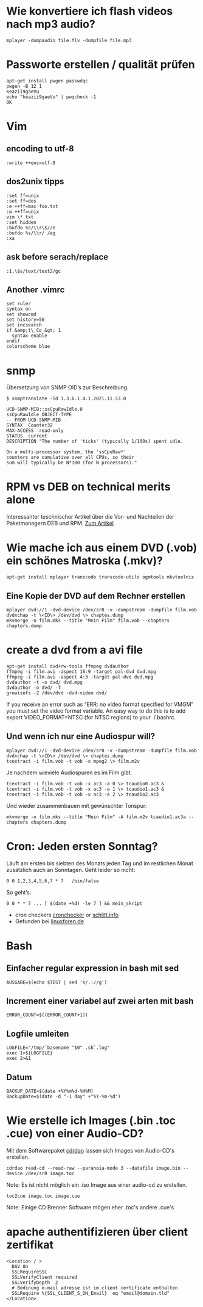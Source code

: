 # Wie konvertiere ich flash videos nach mp3 audio? 

	mplayer -dumpaudio file.flv -dumpfile file.mp3

# Passworte erstellen / qualität prüfen

	apt-get install pwgen passwdqc
	pwgen -B 12 1
	keazii9gaeVu
	echo "keazii9gaeVu" | pwqcheck -1
	OK
# Vim

## encoding to utf-8

	:write ++enc=utf-8

## dos2unix tipps

	:set ff=unix  
	:set ff=dos  
	:e ++ff=mac foo.txt  
	:w ++ff=unix  
	vim \*.txt  
	:set hidden  
	:bufdo %s/\\r\$//e  
	:bufdo %s/\\r/ /eg  
	:xa

## ask before serach/replace

	:1,\$s/text/text2/gc

## Another .vimrc

	set ruler  
	syntax on  
	set showcmd  
	set history=50  
	set incsearch  
	if &amp;t\_Co &gt; 1  
	  syntax enable  
	endif  
	colorscheme blue
# snmp

Übersetzung von SNMP OID’s zur Beschreibung.

	$ snmptranslate -Td 1.3.6.1.4.1.2021.11.53.0

	UCD-SNMP-MIB::ssCpuRawIdle.0
	ssCpuRawIdle OBJECT-TYPE
	-- FROM UCD-SNMP-MIB
	SYNTAX  Counter32
	MAX-ACCESS  read-only
	STATUS  current
	DESCRIPTION "The number of 'ticks' (typically 1/100s) spent idle.
	
	On a multi-processor system, the 'ssCpuRaw*'
	counters are cumulative over all CPUs, so their
	sum will typically be N*100 (for N processors)."

# RPM vs DEB on technical merits alone

Interessanter teschnischer Artikel über die Vor- und Nachteilen der Paketmanagern DEB und RPM. [Zum Artikel](http://lwn.net/Articles/223183/)

# Wie mache ich aus einem DVD (.vob) ein schönes Matroska (.mkv)?

  
	apt-get install mplayer transcode transcode-utils ogmtools mkvtoolnix  
  
## Eine Kopie der DVD auf dem Rechner erstellen

	mplayer dvd://1 -dvd-device /dev/sr0 -v -dumpstream -dumpfile film.vob  
	dvdxchap -t \<ID\> /dev/dvd \> chaptes.dump  
	mkvmerge -o film.mks --title "Mein Film" film.vob --chapters chapters.dump  

# create a dvd from a avi file

	apt-get install dvd+rw-tools ffmpeg dvdauthor
	ffmpeg -i film.avi -aspect 16:9 -target pal-dvd dvd.mpg
	ffmpeg -i film.avi -aspect 4:3 -target pal-dvd dvd.mpg
	dvdauthor -t -o dvd/ dvd.mpg
	dvdauthor -o dvd/ -T
	growisofs -Z /dev/dvd -dvd-video dvd/

If you receive an error such as “ERR: no video format specified for VMGM”
you must set the video format variable. An easy way to do this is to add
export VIDEO\_FORMAT=NTSC (for NTSC regions) to your  /.bashrc.
## Und wenn ich nur eine Audiospur will?

	mplayer dvd://1 -dvd-device /dev/sr0 -v -dumpstream -dumpfile film.vob  
	dvdxchap -t \<ID\> /dev/dvd \> chaptes.dump  
	tcextract -i film.vob -t vob -x mpeg2 \> film.m2v  
  
Je nachdem wieviele Audiospuren es im Film gibt.

	tcextract -i film.vob -t vob -x ac3 -a 0 \> tcaudio0.ac3 &  
	tcextract -i film.vob -t vob -x ac3 -a 1 \> tcaudio1.ac3 &  
	tcextract -i film.vob -t vob -x ac3 -a 2 \> tcaudio2.ac3  
  
Und wieder zusammenbauen mit gewünschter Tonspur:

	mkvmerge -o film.mks --title "Mein Film" -A film.m2v tcaudio1.ac3a --chapters chapters.dump


# Cron: Jeden ersten Sonntag?

Läuft am ersten bis siebten des Monats jeden Tag und im restlichen Monat
zusätzlich auch an Sonntagen. Geht leider so nicht:

	0 0 1,2,3,4,5,6,7 * 7   /bin/false

So geht’s:

	0 0 * * 7 ... [ $(date +%d) -le 7 ] && mein_skript

* cron checkers [cronchecker](http://www.cronchecker.net/) or [schlitt.info](http://cron.schlitt.info/)
* Gefunden bei [linuxforen.de](http://www.linuxforen.de/forums/showthread.php?138612-Cronjob-der-nur-jeden-ersten-Sonntag-im-Monat-l%E4uft-)

# Bash

## Einfacher regular expression in bash mit sed

	AUSGABE=$(echo $TEST | sed 's/.://g')

## Increment einer variabel auf zwei arten mit bash

	ERROR_COUNT=$((ERROR_COUNT+1))

## Logfile umleiten

	LOGFILE="/tmp/`basename "$0" .sh`.log"
	exec 1>${LOGFILE}
	exec 2>&1

## Datum

	BACKUP_DATE=$(date +%Y%m%d-%H%M)
	BackupDate=$(date -d "-1 day" +"%Y-%m-%d")

# Wie erstelle ich Images (.bin .toc .cue) von einer Audio-CD?

Mit dem Softwarepaket
[cdrdao](http://packages.qa.debian.org/c/cdrdao.html) lassen sich Images
von Audio-CD's erstellen.

	cdrdao read-cd --read-raw --paranoia-mode 3 --datafile image.bin --device /dev/sr0 image.toc

Note: Es ist nicht möglich ein .iso Image aus einer audio-cd zu
erstellen.

	toc2cue image.toc image.cue

Note: Einige CD Brenner Software mögen eher .toc's andere .cue's
# apache authentifizieren über client zertifikat

	<Location / >
	  DAV On
	  SSLRequireSSL
	  SSLVerifyClient required
	  SSLVerifyDepth  2
	  # Bedinung e-mail adresse ist im client certificate enthalten
	  SSLRequire %{SSL_CLIENT_S_DN_Email}  eq "email@domain.tld"
	</Location>
